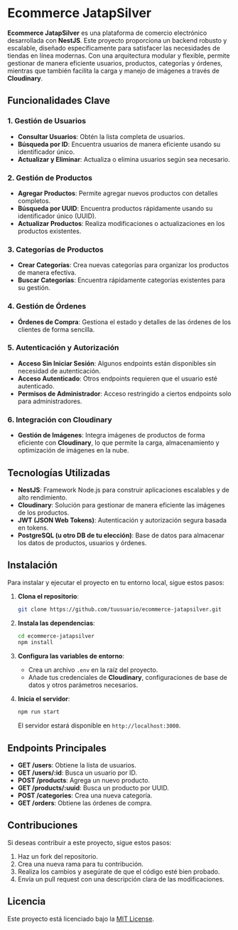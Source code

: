# Ecommerce JatapSilver

**Ecommerce JatapSilver** es una plataforma de comercio electrónico desarrollada con **NestJS**. Este proyecto proporciona un backend robusto y escalable, diseñado específicamente para satisfacer las necesidades de tiendas en línea modernas. Con una arquitectura modular y flexible, permite gestionar de manera eficiente usuarios, productos, categorías y órdenes, mientras que también facilita la carga y manejo de imágenes a través de **Cloudinary**.

## Funcionalidades Clave

### 1. **Gestión de Usuarios**
   - **Consultar Usuarios**: Obtén la lista completa de usuarios.
   - **Búsqueda por ID**: Encuentra usuarios de manera eficiente usando su identificador único.
   - **Actualizar y Eliminar**: Actualiza o elimina usuarios según sea necesario.

### 2. **Gestión de Productos**
   - **Agregar Productos**: Permite agregar nuevos productos con detalles completos.
   - **Búsqueda por UUID**: Encuentra productos rápidamente usando su identificador único (UUID).
   - **Actualizar Productos**: Realiza modificaciones o actualizaciones en los productos existentes.

### 3. **Categorías de Productos**
   - **Crear Categorías**: Crea nuevas categorías para organizar los productos de manera efectiva.
   - **Buscar Categorías**: Encuentra rápidamente categorías existentes para su gestión.

### 4. **Gestión de Órdenes**
   - **Órdenes de Compra**: Gestiona el estado y detalles de las órdenes de los clientes de forma sencilla.

### 5. **Autenticación y Autorización**
   - **Acceso Sin Iniciar Sesión**: Algunos endpoints están disponibles sin necesidad de autenticación.
   - **Acceso Autenticado**: Otros endpoints requieren que el usuario esté autenticado.
   - **Permisos de Administrador**: Acceso restringido a ciertos endpoints solo para administradores.

### 6. **Integración con Cloudinary**
   - **Gestión de Imágenes**: Integra imágenes de productos de forma eficiente con **Cloudinary**, lo que permite la carga, almacenamiento y optimización de imágenes en la nube.

## Tecnologías Utilizadas

- **NestJS**: Framework Node.js para construir aplicaciones escalables y de alto rendimiento.
- **Cloudinary**: Solución para gestionar de manera eficiente las imágenes de los productos.
- **JWT (JSON Web Tokens)**: Autenticación y autorización segura basada en tokens.
- **PostgreSQL (u otro DB de tu elección)**: Base de datos para almacenar los datos de productos, usuarios y órdenes.

## Instalación

Para instalar y ejecutar el proyecto en tu entorno local, sigue estos pasos:

1. **Clona el repositorio**:
    ```bash
    git clone https://github.com/tuusuario/ecommerce-jatapsilver.git
    ```

2. **Instala las dependencias**:
    ```bash
    cd ecommerce-jatapsilver
    npm install
    ```

3. **Configura las variables de entorno**:
    - Crea un archivo `.env` en la raíz del proyecto.
    - Añade tus credenciales de **Cloudinary**, configuraciones de base de datos y otros parámetros necesarios.

4. **Inicia el servidor**:
    ```bash
    npm run start
    ```

   El servidor estará disponible en `http://localhost:3000`.

## Endpoints Principales

- **GET /users**: Obtiene la lista de usuarios.
- **GET /users/:id**: Busca un usuario por ID.
- **POST /products**: Agrega un nuevo producto.
- **GET /products/:uuid**: Busca un producto por UUID.
- **POST /categories**: Crea una nueva categoría.
- **GET /orders**: Obtiene las órdenes de compra.

## Contribuciones

Si deseas contribuir a este proyecto, sigue estos pasos:

1. Haz un fork del repositorio.
2. Crea una nueva rama para tu contribución.
3. Realiza los cambios y asegúrate de que el código esté bien probado.
4. Envía un pull request con una descripción clara de las modificaciones.

## Licencia

Este proyecto está licenciado bajo la [MIT License](LICENSE).
